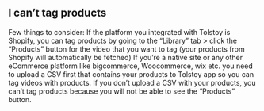 ## I can’t tag products

Few things to consider:
If the platform you integrated with Tolstoy is Shopify, you can tag products by going to the “Library” tab > click the “Products” button for the video that you want to tag (your products from Shopify will automatically be fetched)
If you’re a native site or any other eCommerce platform like bigcommerce, Woocommerce, wix etc. you need to upload a CSV first that contains your products to Tolstoy app so you can tag videos with products. If you don’t upload a CSV with your products, you can’t tag products because you will not be able to see the “Products” button.
